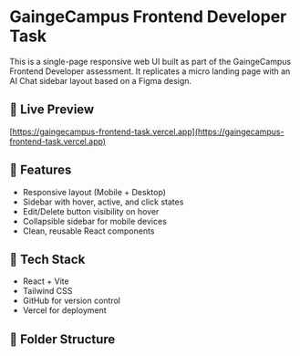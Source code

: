 # GaingeCampus Frontend Developer Task

This is a single-page responsive web UI built as part of the GaingeCampus Frontend Developer assessment. It replicates a micro landing page with an AI Chat sidebar layout based on a Figma design.

## 🔗 Live Preview

[https://gaingecampus-frontend-task.vercel.app](https://gaingecampus-frontend-task.vercel.app)

## 📁 Features

- Responsive layout (Mobile + Desktop)
- Sidebar with hover, active, and click states
- Edit/Delete button visibility on hover
- Collapsible sidebar for mobile devices
- Clean, reusable React components

## 🧱 Tech Stack

- React + Vite
- Tailwind CSS
- GitHub for version control
- Vercel for deployment

## 📂 Folder Structure

